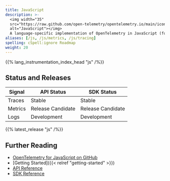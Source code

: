 ```yaml
---
title: JavaScript
description: >-
  <img width="35"
  src="https://raw.github.com/open-telemetry/opentelemetry.io/main/iconography/32x32/JS_SDK.svg"
  alt="JavaScript"></img>
  A language-specific implementation of OpenTelemetry in JavaScript (for Node.js & the browser).
aliases: [/js, /js/metrics, /js/tracing]
spelling: cSpell:ignore Roadmap
weight: 20
---
```


{{% lang_instrumentation_index_head "js" /%}}

## Status and Releases

| Signal  | API Status        | SDK Status        |
| ------- | ----------------- | ----------------- |
| Traces  | Stable            | Stable            |
| Metrics | Release Candidate | Release Candidate |
| Logs    | Development       | Development       |

{{% latest_release "js" /%}}

## Further Reading

- [OpenTelemetry for JavaScript on GitHub](https://github.com/open-telemetry/opentelemetry-js)
- [Getting Started]({{< relref "getting-started" >}})
- [API Reference](https://open-telemetry.github.io/opentelemetry-js-api)
- [SDK Reference](https://open-telemetry.github.io/opentelemetry-js)
